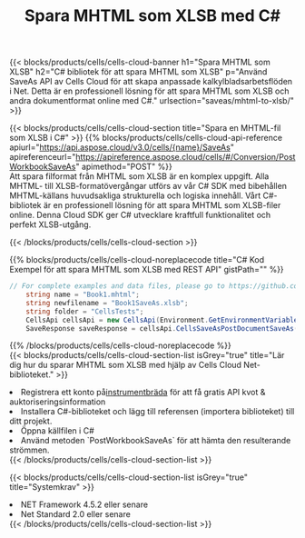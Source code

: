 ﻿---
title:  Spara MHTML som XLSB med C#
description:  Använder Aspose.Cells Cloud SDK för C# för att spara MHTML-formatfil som XLSB-formatfil.
kwords: Excel, Save MHTML as XLSB, REST, C#
howto: How to save MHTML as XLSB using Aspose.Cells Cloud C# library.
---
{{< blocks/products/cells/cells-cloud-banner h1="Spara MHTML som XLSB" h2="C# bibliotek för att spara MHTML som XLSB" p="Använd SaveAs API av Cells Cloud för att skapa anpassade kalkylbladsarbetsflöden i Net. Detta är en professionell lösning för att spara MHTML som XLSB och andra dokumentformat online med C#." urlsection="saveas/mhtml-to-xlsb/" >}}

{{< blocks/products/cells/cells-cloud-section title="Spara en MHTML-fil som XLSB i C#" >}}
{{% blocks/products/cells/cells-cloud-api-reference apiurl="https://api.aspose.cloud/v3.0/cells/{name}/SaveAs" apireferenceurl="https://apireference.aspose.cloud/cells/#/Conversion/PostWorkbookSaveAs" apimethod="POST" %}}
<br/>
Att spara filformat från MHTML som XLSB är en komplex uppgift. Alla MHTML- till XLSB-formatövergångar utförs av vår C# SDK med bibehållen MHTML-källans huvudsakliga strukturella och logiska innehåll. Vårt C#-bibliotek är en professionell lösning för att spara MHTML som XLSB-filer online. Denna Cloud SDK ger C# utvecklare kraftfull funktionalitet och perfekt XLSB-utgång.

{{< /blocks/products/cells/cells-cloud-section >}}

{{% blocks/products/cells/cells-cloud-noreplacecode title="C# Kod Exempel för att spara MHTML som XLSB med REST API" gistPath="" %}}
  
```cs
// For complete examples and data files, please go to https://github.com/aspose-cells-cloud/aspose-cells-cloud-dotnet/
    string name = "Book1.mhtml";
    string newfilename = "Book1SaveAs.xlsb";
    string folder = "CellsTests";
    CellsApi cellsApi = new CellsApi(Environment.GetEnvironmentVariable("ProductClientId"), Environment.GetEnvironmentVariable("ProductClientSecret"));
    SaveResponse saveResponse = cellsApi.CellsSaveAsPostDocumentSaveAs(name, null, newfilename, null,null,folder);
```
  
{{% /blocks/products/cells/cells-cloud-noreplacecode %}}
<br/>
{{< blocks/products/cells/cells-cloud-section-list isGrey="true" title="Lär dig hur du sparar MHTML som XLSB med hjälp av Cells Cloud Net-biblioteket." >}}
<li> Registrera ett konto på<a href="https://dashboard.aspose.cloud/">instrumentbräda</a> för att få gratis API kvot & auktoriseringsinformation</li>
<li>Installera C#-biblioteket och lägg till referensen (importera biblioteket) till ditt projekt.</li>
<li>Öppna källfilen i C#</li>
<li>Använd metoden `PostWorkbookSaveAs` för att hämta den resulterande strömmen.</li>
{{< /blocks/products/cells/cells-cloud-section-list >}}

{{< blocks/products/cells/cells-cloud-section-list isGrey="true" title="Systemkrav" >}}
<li>NET Framework 4.5.2 eller senare</li>
<li>Net Standard 2.0 eller senare</li>
{{< /blocks/products/cells/cells-cloud-section-list >}}
